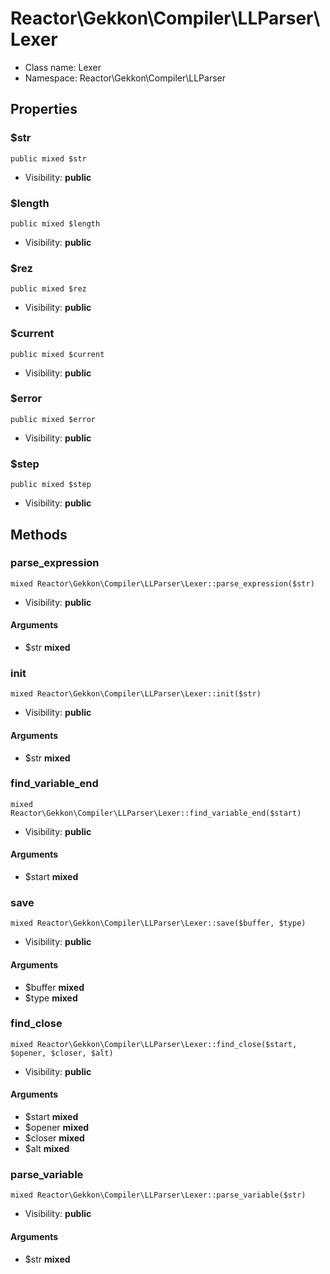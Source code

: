 Reactor\Gekkon\Compiler\LLParser\Lexer
===============






* Class name: Lexer
* Namespace: Reactor\Gekkon\Compiler\LLParser





Properties
----------


### $str

    public mixed $str





* Visibility: **public**


### $length

    public mixed $length





* Visibility: **public**


### $rez

    public mixed $rez





* Visibility: **public**


### $current

    public mixed $current





* Visibility: **public**


### $error

    public mixed $error





* Visibility: **public**


### $step

    public mixed $step





* Visibility: **public**


Methods
-------


### parse_expression

    mixed Reactor\Gekkon\Compiler\LLParser\Lexer::parse_expression($str)





* Visibility: **public**


#### Arguments
* $str **mixed**



### init

    mixed Reactor\Gekkon\Compiler\LLParser\Lexer::init($str)





* Visibility: **public**


#### Arguments
* $str **mixed**



### find_variable_end

    mixed Reactor\Gekkon\Compiler\LLParser\Lexer::find_variable_end($start)





* Visibility: **public**


#### Arguments
* $start **mixed**



### save

    mixed Reactor\Gekkon\Compiler\LLParser\Lexer::save($buffer, $type)





* Visibility: **public**


#### Arguments
* $buffer **mixed**
* $type **mixed**



### find_close

    mixed Reactor\Gekkon\Compiler\LLParser\Lexer::find_close($start, $opener, $closer, $alt)





* Visibility: **public**


#### Arguments
* $start **mixed**
* $opener **mixed**
* $closer **mixed**
* $alt **mixed**



### parse_variable

    mixed Reactor\Gekkon\Compiler\LLParser\Lexer::parse_variable($str)





* Visibility: **public**


#### Arguments
* $str **mixed**


